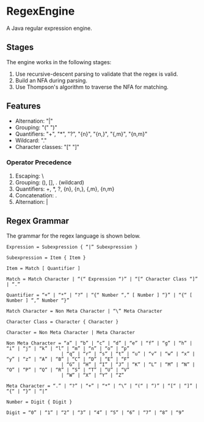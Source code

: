 # RegexEngine

A Java regular expression engine.

## Stages

The engine works in the following stages:

1. Use recursive-descent parsing to validate that the regex is valid.
2. Build an NFA during parsing.
3. Use Thompson's algorithm to traverse the NFA for matching.

## Features

- Alternation: "|"
- Grouping: "(" ")"
- Quantifiers: "+", "*", "?", "{n}", "{n,}", "{,m}", "{n,m}"
- Wildcard: "."
- Character classes: "[" "]"

### Operator Precedence

1. Escaping: \
2. Grouping: (), [], . (wildcard)
3. Quantifiers: +, *, ?, {n}, {n,}, {,m}, {n,m}
4. Concatenation: .
5. Alternation: |

## Regex Grammar

The grammar for the regex language is shown below.

```
Expression = Subexpression { “|” Subexpression }

Subexpression = Item { Item }

Item = Match [ Quantifier ]

Match = Match Character | “(“ Expression “)” | “[“ Character Class “]” | “.”

Quantifier = “+” | “*” | “?” | “{“ Number “,” [ Number ] “}” | “{“ [ Number ] “,” Number “}”

Match Character = Non Meta Character | “\” Meta Character

Character Class = Character { Character }

Character = Non Meta Character | Meta Character

Non Meta Character = “a” | “b” | “c” | “d” | “e” | “f” | “g” | “h” | “i” | “j” | “k” | “l” | “m” | “n” | “o” | “p”
                    | “q” | “r” | “s” | “t” | “u” | “v” | “w” | “x” | “y” | “z” | “A” | “B” | “C” | “D” | “E” | “F”
                    | “G” | “H” | “I” | “J” | “K” | “L” | “M” | “N” | “O” | “P” | “Q” | “R” | “S” | “T” | “U” | “V”
                    | “W” | “X” | “Y” | “Z”

Meta Character = “.” | “?” | “+” | “*” | “\” | “(“ | “)” | “[“ | “]” | “{“ | “}” | “|”

Number = Digit { Digit }

Digit = “0” | “1” | “2” | “3” | “4” | “5” | “6” | “7” | “8” | “9”
```
